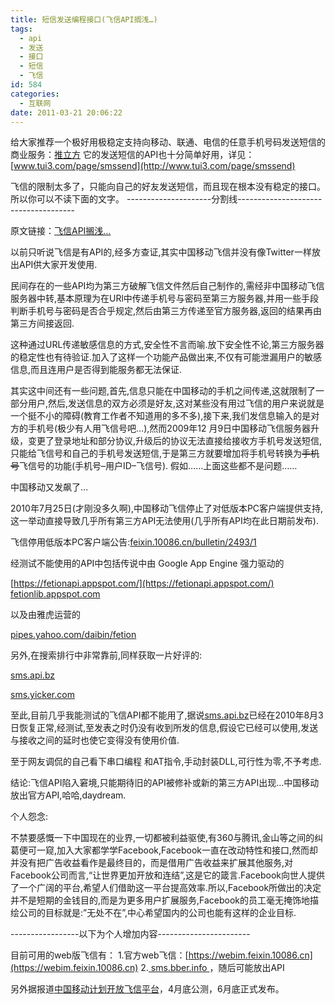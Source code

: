 ```yaml
---
title: 短信发送编程接口(飞信API搁浅…)
tags:
  - api
  - 发送
  - 接口
  - 短信
  - 飞信
id: 584
categories:
  - 互联网
date: 2011-03-21 20:06:22
---
```


给大家推荐一个极好用极稳定支持向移动、联通、电信的任意手机号码发送短信的商业服务：[推立方](http://www.tui3.com/)
它的发送短信的API也十分简单好用，详见：[www.tui3.com/page/smssend](http://www.tui3.com/page/smssend)

飞信的限制太多了，只能向自己的好友发送短信，而且现在根本没有稳定的接口。所以你可以不读下面的文字。
---------------------分割线-------------------------------------

原文链接：[飞信API搁浅…](http://blog.leafcms.net/?p=150)

以前只听说飞信是有API的,经多方查证,其实中国移动飞信并没有像Twitter一样放出API供大家开发使用.

民间存在的一些API均为第三方破解飞信文件然后自己制作的,需经非中国移动飞信服务器中转,基本原理为在URl中传递手机号与密码至第三方服务器,并用一些手段判断手机号与密码是否合乎规定,然后由第三方传递至官方服务器,返回的结果再由第三方间接返回.

这种通过URL传递敏感信息的方式,安全性不言而喻.放下安全性不论,第三方服务器的稳定性也有待验证.加入了这样一个功能产品做出来,不仅有可能泄漏用户的敏感信息,而且连用户是否得到能服务都无法保证.

其实这中间还有一些问题,首先,信息只能在中国移动的手机之间传递,这就限制了一部分用户,然后,发送信息的双方必须是好友,这对某些没有用过飞信的用户来说就是一个挺不小的障碍(教育工作者不知道用的多不多),接下来,我们发信息输入的是对方的手机号(极少有人用飞信号吧…),然而2009年12 月9日中国移动飞信服务器升级，变更了登录地址和部分协议,升级后的协议无法直接给接收方手机号发送短信,只能给飞信号和自己的手机号发送短信,于是第三方就要增加将手机号转换为<del datetime="2011-03-21T11:26:37+00:00">手机号</del>飞信号的功能(手机号–用户ID–飞信号).
假如……上面这些都不是问题……

中国移动又发飙了…

2010年7月25日(才刚没多久啊),中国移动飞信停止了对低版本PC客户端提供支持,这一举动直接导致几乎所有第三方API无法使用(几乎所有API均在此日期前发布).

飞信停用低版本PC客户端公告:[feixin.10086.cn/bulletin/2493/1](http://feixin.10086.cn/bulletin/2493/1)

经测试不能使用的API中包括传说中由 Google App Engine 强力驱动的

[https://fetionapi.appspot.com/](https://fetionapi.appspot.com/)
[fetionlib.appspot.com](http://fetionlib.appspot.com/)

以及由雅虎运营的

[pipes.yahoo.com/daibin/fetion](http://pipes.yahoo.com/daibin/fetion)

另外,在搜索排行中非常靠前,同样获取一片好评的:

[sms.api.bz](http://sms.api.bz)

[sms.yicker.com](http://sms.yicker.com)

至此,目前几乎我能测试的飞信API都不能用了,据说[sms.api.bz](http://sms.api.bz)已经在2010年8月3日恢复正常,经测试,至发表之时仍没有收到所发的信息,假设它已经可以使用,发送与接收之间的延时也使它变得没有使用价值.

至于网友调侃的自己看下串口编程 和AT指令,手动封装DLL,可行性为零,不予考虑.

结论:飞信API陷入窘境,只能期待旧的API被修补或新的第三方API出现…中国移动放出官方API,哈哈,daydream.

个人怨念:

不禁要感慨一下中国现在的业界,一切都被利益驱使,有360与腾讯,金山等之间的纠葛便可一窥,加入大家都学学Facebook,Facebook一直在改动特性和接口,然而却并没有把广告收益看作是最终目的，而是借用广告收益来扩展其他服务,对Facebook公司而言,“让世界更加开放和连结”,这是它的箴言.Facebook向世人提供了一个广阔的平台,希望人们借助这一平台提高效率.所以,Facebook所做出的决定并不是短期的金钱目的,而是为更多用户扩展服务,Facebook的员工毫无掩饰地描绘公司的目标就是:”无处不在”,中心希望国内的公司也能有这样的企业目标.

-----------------以下为个人增加内容-----------------------

目前可用的web版飞信有：
1.官方web飞信：[https://webim.feixin.10086.cn](https://webim.feixin.10086.cn)
2.[ sms.bber.info ](http://sms.bber.info/) ，随后可能放出API

另外据报道[中国移动计划开放飞信平台](http://tech.qq.com/a/20110225/000046.htm)，4月底公测，6月底正式发布。